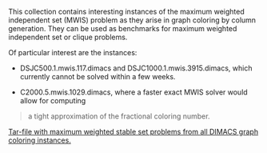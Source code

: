 This collection contains interesting instances of the maximum weighted independent set  (MWIS) problem as they arise in graph coloring by column generation. They can be used as benchmarks for maximum weighted independent set or clique problems.

Of particular interest are the instances:

- DSJC500.1.mwis.117.dimacs and DSJC1000.1.mwis.3915.dimacs, which currently cannot be  solved within a few weeks.

- C2000.5.mwis.1029.dimacs, where a faster exact MWIS solver would allow for computing
> a tight approximation of the fractional coloring number.


[Tar-file with maximum weighted stable set problems from all DIMACS graph coloring instances.](http://www.or.uni-bonn.de/~held/coloring/mwis-instances.tar.bz2)